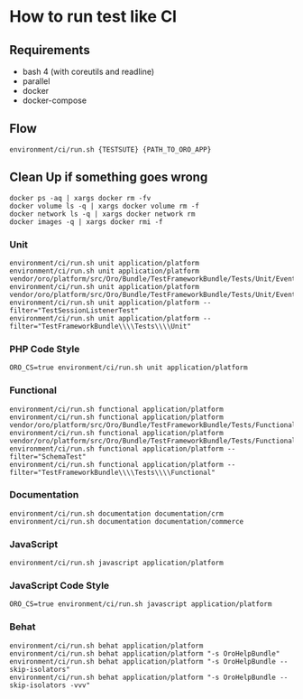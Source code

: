 # How to run test like CI

## Requirements

- bash 4 (with coreutils and readline)
- parallel
- docker
- docker-compose

## Flow

```
environment/ci/run.sh {TESTSUTE} {PATH_TO_ORO_APP}
```

## Clean Up if something goes wrong
```
docker ps -aq | xargs docker rm -fv
docker volume ls -q | xargs docker volume rm -f
docker network ls -q | xargs docker network rm
docker images -q | xargs docker rmi -f
```

### Unit

```
environment/ci/run.sh unit application/platform
environment/ci/run.sh unit application/platform vendor/oro/platform/src/Oro/Bundle/TestFrameworkBundle/Tests/Unit/EventListener
environment/ci/run.sh unit application/platform vendor/oro/platform/src/Oro/Bundle/TestFrameworkBundle/Tests/Unit/EventListener/TestSessionListenerTest.php
environment/ci/run.sh unit application/platform --filter="TestSessionListenerTest"
environment/ci/run.sh unit application/platform --filter="TestFrameworkBundle\\\\Tests\\\\Unit"
```

### PHP Code Style

```
ORO_CS=true environment/ci/run.sh unit application/platform
```

### Functional

```
environment/ci/run.sh functional application/platform
environment/ci/run.sh functional application/platform vendor/oro/platform/src/Oro/Bundle/TestFrameworkBundle/Tests/Functional
environment/ci/run.sh functional application/platform vendor/oro/platform/src/Oro/Bundle/TestFrameworkBundle/Tests/Functional/SchemaTest.php
environment/ci/run.sh functional application/platform --filter="SchemaTest"
environment/ci/run.sh functional application/platform --filter="TestFrameworkBundle\\\\Tests\\\\Functional"
```

### Documentation

```
environment/ci/run.sh documentation documentation/crm
environment/ci/run.sh documentation documentation/commerce
```

### JavaScript

```
environment/ci/run.sh javascript application/platform
```

### JavaScript Code Style

```
ORO_CS=true environment/ci/run.sh javascript application/platform
```

### Behat

```
environment/ci/run.sh behat application/platform
environment/ci/run.sh behat application/platform "-s OroHelpBundle"
environment/ci/run.sh behat application/platform "-s OroHelpBundle --skip-isolators"
environment/ci/run.sh behat application/platform "-s OroHelpBundle --skip-isolators -vvv"
```
